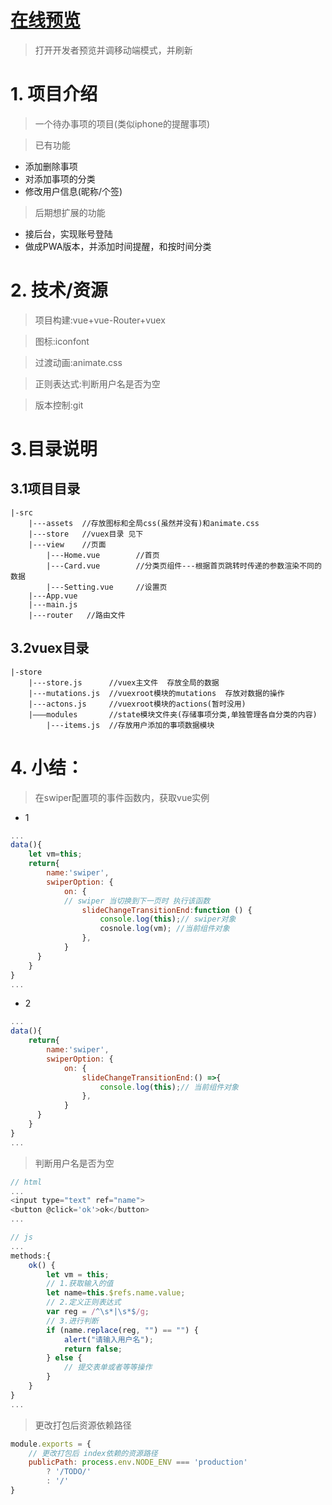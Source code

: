 # [在线预览](https://shuaxindiary.github.io/TODO/)
>打开开发者预览并调移动端模式，并刷新

# 1. 项目介绍
>一个待办事项的项目(类似iphone的提醒事项)

>已有功能
- 添加删除事项
- 对添加事项的分类
- 修改用户信息(昵称/个签)

>后期想扩展的功能
- 接后台，实现账号登陆
- 做成PWA版本，并添加时间提醒，和按时间分类


# 2. 技术/资源
>项目构建:vue+vue-Router+vuex

>图标:iconfont

>过渡动画:animate.css

>正则表达式:判断用户名是否为空

>版本控制:git

# 3.目录说明

## 3.1项目目录

```
|-src
    |---assets  //存放图标和全局css(虽然并没有)和animate.css
    |---store   //vuex目录 见下
    |---view    //页面
        |---Home.vue        //首页
        |---Card.vue        //分类页组件---根据首页跳转时传递的参数渲染不同的数据
        |---Setting.vue     //设置页
    |---App.vue 
    |---main.js
    |---router   //路由文件
```

## 3.2vuex目录
```
|-store
    |---store.js      //vuex主文件  存放全局的数据
    |---mutations.js  //vuexroot模块的mutations  存放对数据的操作
    |---actons.js     //vuexroot模块的actions(暂时没用)
    |———modules       //state模块文件夹(存储事项分类,单独管理各自分类的内容)
        |---items.js  //存放用户添加的事项数据模块
```


# 4. 小结：
>在swiper配置项的事件函数内，获取vue实例
- 1
```javascript
...
data(){
    let vm=this;
    return{
        name:'swiper',
        swiperOption: {
            on: {
            // swiper 当切换到下一页时 执行该函数
                slideChangeTransitionEnd:function () {
                    console.log(this);// swiper对象
                    cosnole.log(vm); //当前组件对象
                },
            }
      }
    }
}
...
```
- 2
```javascript
...
data(){
    return{
        name:'swiper',
        swiperOption: {
            on: {
                slideChangeTransitionEnd:() =>{
                    console.log(this);// 当前组件对象
                },
            }
      }
    }
}
...
```

>判断用户名是否为空
```javascript
// html
...
<input type="text" ref="name">
<button @click='ok'>ok</button>
...

// js
...
methods:{
    ok() {
        let vm = this;
        // 1.获取输入的值
        let name=this.$refs.name.value;
        // 2.定义正则表达式
        var reg = /^\s*|\s*$/g;
        // 3.进行判断
        if (name.replace(reg, "") == "") {
            alert("请输入用户名");
            return false;
        } else {
            // 提交表单或者等等操作
        }
    }
}
...
```

>更改打包后资源依赖路径

```js
module.exports = {
    // 更改打包后 index依赖的资源路径
    publicPath: process.env.NODE_ENV === 'production'
        ? '/TODO/'
        : '/'
}
```